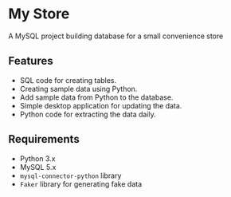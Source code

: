 # My Store

A MySQL project building database for a small convenience store

## Features
- SQL code for creating tables.
- Creating sample data using Python.
- Add sample data from Python to the database.
- Simple desktop application for updating the data.
- Python code for extracting the data daily.

## Requirements
- Python 3.x
- MySQL 5.x 
- `mysql-connector-python` library
- `Faker` library for generating fake data

